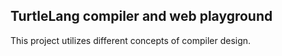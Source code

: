 ## TurtleLang compiler and web playground
This project utilizes different concepts of compiler design.
